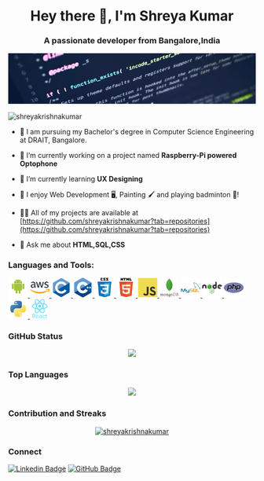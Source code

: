<h1 align="center">Hey there 👋, I'm Shreya Kumar</h1>
<h3 align="center">A passionate developer from Bangalore,India</h3>

<div align="center"><img src="https://raw.githubusercontent.com/shreyakrishnakumar/shreyakrishnakumar/main/picture.png"></div>

<p align="left"> <img src="https://komarev.com/ghpvc/?username=shreyakrishnakumar&label=Profile%20views&color=0e75b6&style=flat" alt="shreyakrishnakumar" /> </p>

- 💼 I am pursuing my Bachelor's degree in Computer Science Engineering at DRAIT, Bangalore. 
- 🔭 I’m currently working on a project named **Raspberry-Pi powered Optophone**
- 🌱 I’m currently learning **UX Designing**
- 🤔 I enjoy Web Development 🖥️, Painting 🖌️ and playing badminton 🏸!
- 👨‍💻 All of my projects are available at [https://github.com/shreyakrishnakumar?tab=repositories](https://github.com/shreyakrishnakumar?tab=repositories)

- 💬 Ask me about **HTML,SQL,CSS**

<h3 align="left">Languages and Tools:</h3>
<p align="left"> <a href="https://developer.android.com" target="_blank" rel="noreferrer"> <img src="https://raw.githubusercontent.com/devicons/devicon/master/icons/android/android-original-wordmark.svg" alt="android" width="40" height="40"/> </a> <a href="https://aws.amazon.com" target="_blank" rel="noreferrer"> <img src="https://raw.githubusercontent.com/devicons/devicon/master/icons/amazonwebservices/amazonwebservices-original-wordmark.svg" alt="aws" width="40" height="40"/> </a> <a href="https://www.cprogramming.com/" target="_blank" rel="noreferrer"> <img src="https://raw.githubusercontent.com/devicons/devicon/master/icons/c/c-original.svg" alt="c" width="40" height="40"/> </a> <a href="https://www.w3schools.com/cpp/" target="_blank" rel="noreferrer"> <img src="https://raw.githubusercontent.com/devicons/devicon/master/icons/cplusplus/cplusplus-original.svg" alt="cplusplus" width="40" height="40"/> </a> <a href="https://www.w3schools.com/css/" target="_blank" rel="noreferrer"> <img src="https://raw.githubusercontent.com/devicons/devicon/master/icons/css3/css3-original-wordmark.svg" alt="css3" width="40" height="40"/> </a> <a href="https://www.w3.org/html/" target="_blank" rel="noreferrer"> <img src="https://raw.githubusercontent.com/devicons/devicon/master/icons/html5/html5-original-wordmark.svg" alt="html5" width="40" height="40"/> </a> <a href="https://developer.mozilla.org/en-US/docs/Web/JavaScript" target="_blank" rel="noreferrer"> <img src="https://raw.githubusercontent.com/devicons/devicon/master/icons/javascript/javascript-original.svg" alt="javascript" width="40" height="40"/> </a> <a href="https://www.mongodb.com/" target="_blank" rel="noreferrer"> <img src="https://raw.githubusercontent.com/devicons/devicon/master/icons/mongodb/mongodb-original-wordmark.svg" alt="mongodb" width="40" height="40"/> </a> <a href="https://www.mysql.com/" target="_blank" rel="noreferrer"> <img src="https://raw.githubusercontent.com/devicons/devicon/master/icons/mysql/mysql-original-wordmark.svg" alt="mysql" width="40" height="40"/> </a> <a href="https://nodejs.org" target="_blank" rel="noreferrer"><img src="https://raw.githubusercontent.com/devicons/devicon/master/icons/nodejs/nodejs-original-wordmark.svg" alt="nodejs" width="40" height="40"/> </a> <a href="https://www.php.net" target="_blank" rel="noreferrer"> <img src="https://raw.githubusercontent.com/devicons/devicon/master/icons/php/php-original.svg" alt="php" width="40" height="40"/> </a> <a href="https://www.python.org" target="_blank" rel="noreferrer"> <img src="https://raw.githubusercontent.com/devicons/devicon/master/icons/python/python-original.svg" alt="python" width="40" height="40"/> </a> <a href="https://reactjs.org/" target="_blank" rel="noreferrer"> <img src="https://raw.githubusercontent.com/devicons/devicon/master/icons/react/react-original-wordmark.svg" alt="react" width="40" height="40"/> </a> </p>

### GitHub Status
<p align="center">
  <a href = "https://github.com/shreyakrishnakumar">
<img src="https://github-readme-stats.vercel.app/api?username=shreyakrishnakumar&show_icons=true&title_color=ffc857&icon_color=8ac926&text_color=daf7dc&bg_color=151515&count_private=true&include_all_commits=true">
  </a>
 </p>

 ### Top Languages

<p align="center">
<a href = "https://github.com/shreyakrishnakumar">
  <img src="https://github-readme-stats.vercel.app/api/top-langs/?username=kishan0725&layout=compact&title_color=ffc857&icon_color=8ac926&text_color=daf7dc&bg_color=151515&card_width=400">
</a>
</p>

### Contribution and Streaks
<p align="center">
<a href = "https://github.com/shreyakrishnakumar">
  <img align="center" src="https://github-readme-streak-stats.herokuapp.com/?user=shreyakrishnakumar&" alt="shreyakrishnakumar" />
</a>
</p>

### Connect
[![Linkedin Badge](https://img.shields.io/badge/-Shreya%20Kumar-blue?style=flat-circle&logo=Linkedin&logoColor=white&link=https://www.linkedin.com/in/kishan0725/)](https://www.linkedin.com/in/shreya-kumar-248a9722a/)  [![GitHub Badge](https://img.shields.io/badge/-@shreyakrishnakumar-24292e?style=flat-circle&labelColor=24292e&logo=github&logoColor=white&link=https://github.com/shreyakrishnakumar)](https://github.com/shreyakrishnakumar)


